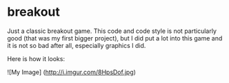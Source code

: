 breakout
========

Just a classic breakout game. This code and code style is not particularly good (that was my first bigger project), but I did put a lot into this game and it is not so bad after all, especially graphics I did.

Here is how it looks:

![My Image] (http://i.imgur.com/8HpsDof.jpg)
